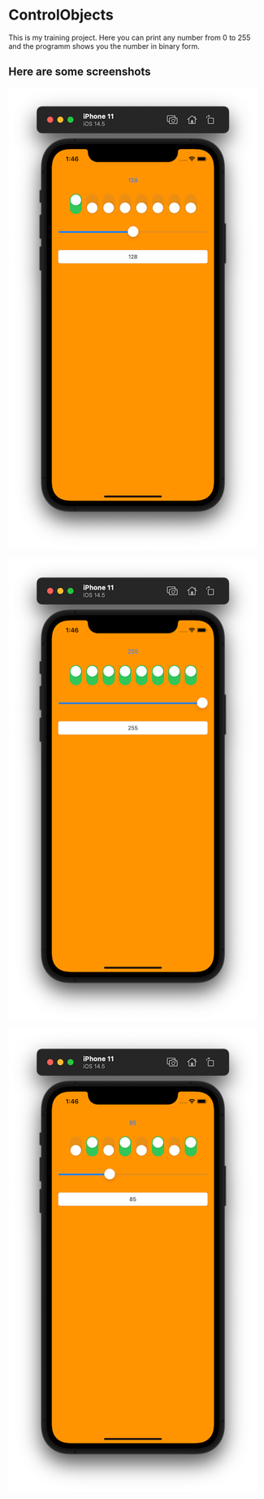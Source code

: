 # ControlObjects
This is my training project. Here you can print any number from 0 to 255 and the programm shows you the number in binary form.

## Here are some screenshots
![Screenshot #1](https://github.com/matildaz/ControlObjects/blob/main/Screenshots/ScreenView1@2.png)

![Screenshot #2](https://github.com/matildaz/ControlObjects/blob/main/Screenshots/ScreenView2@2.png)

![Screenshot #3](https://github.com/matildaz/ControlObjects/blob/main/Screenshots/ScreenView3@2.png)
